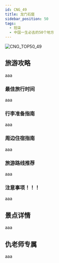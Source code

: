 ```yaml
---
id: CNG_49
title: 龙门石窟
sidebar_position: 50
tags:
  - 拾柒
  - 中国一生必去的50个地方
---
```

![CNG_TOP50_49](/img/love/CNG_TOP50/49.png)

## 旅游攻略

aaa

### 最佳旅行时间

aaa

### 行李准备指南

aaa

### 周边住宿指南

aaa

### 旅游路线推荐

aaa

### 注意事项！！！

aaa

## 景点详情

aaa

## 仇老师专属

aaa
